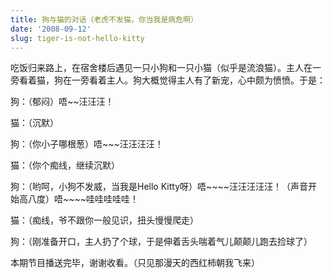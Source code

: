 ```yaml
---
title: 狗与猫的对话（老虎不发猫，你当我是病危啊）
date: '2008-09-12'
slug: tiger-is-not-hello-kitty
---
```


吃饭归来路上，在宿舍楼后遇见一只小狗和一只小猫（似乎是流浪猫）。主人在一旁看着猫，狗在一旁看着主人。狗大概觉得主人有了新宠，心中颇为愤愤。于是：

狗：（郁闷）唔~\~汪汪汪！

猫：（沉默）

狗：（你小子哪根葱）唔~\~~汪汪汪汪！

猫：（你个痴线，继续沉默）

狗：（哟呵，小狗不发威，当我是Hello Kitty呀）唔~\~\~~汪汪汪汪汪！（声音开始高八度）唔~\~\~~哇哇哇哇哇！

猫：（痴线，爷不跟你一般见识，扭头慢慢爬走）

狗：（刚准备开口，主人扔了个球，于是伸着舌头喘着气儿颠颠儿跑去捡球了）

本期节目播送完毕，谢谢收看。（只见那漫天的西红柿朝我飞来）
